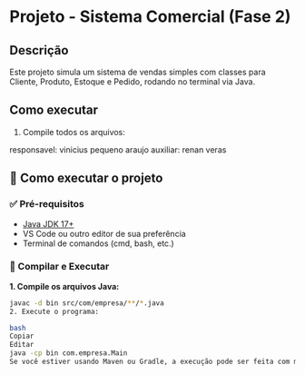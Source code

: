 # Projeto - Sistema Comercial (Fase 2)

## Descrição
Este projeto simula um sistema de vendas simples com classes para Cliente, Produto, Estoque e Pedido, rodando no terminal via Java.

## Como executar

1. Compile todos os arquivos:


responsavel: vinicius pequeno araujo
auxiliar: renan veras

## 🚀 Como executar o projeto

### ✅ Pré-requisitos
- [Java JDK 17+](https://www.oracle.com/java/technologies/javase-downloads.html)
- VS Code ou outro editor de sua preferência
- Terminal de comandos (cmd, bash, etc.)

### 🔧 Compilar e Executar

**1. Compile os arquivos Java:**

```bash
javac -d bin src/com/empresa/**/*.java
2. Execute o programa:

bash
Copiar
Editar
java -cp bin com.empresa.Main
Se você estiver usando Maven ou Gradle, a execução pode ser feita com mvn compile e mvn exec:java.
